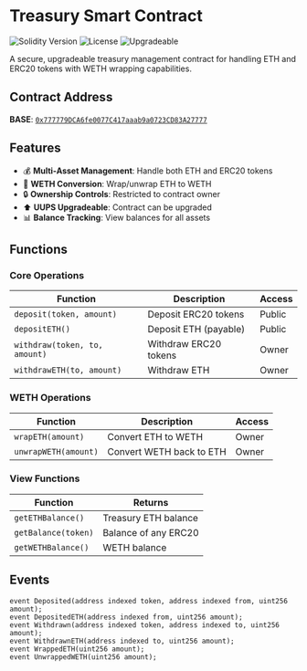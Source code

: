 # Treasury Smart Contract

![Solidity Version](https://img.shields.io/badge/Solidity-^0.8.26-lightgrey?logo=solidity)
![License](https://img.shields.io/badge/License-MIT-blue)
![Upgradeable](https://img.shields.io/badge/Architecture-Upgradeable-success)

A secure, upgradeable treasury management contract for handling ETH and ERC20 tokens with WETH wrapping capabilities.

## Contract Address
**BASE**: [`0x777779DCA6fe0077C417aaab9a0723CD83A27777`](https://basescan.org/address/0x777779DCA6fe0077C417aaab9a0723CD83A27777)

## Features
- 💰 **Multi-Asset Management**: Handle both ETH and ERC20 tokens
- 🔄 **WETH Conversion**: Wrap/unwrap ETH to WETH
- 🔒 **Ownership Controls**: Restricted to contract owner
- ⬆️ **UUPS Upgradeable**: Contract can be upgraded
- 📊 **Balance Tracking**: View balances for all assets

## Functions

### Core Operations
| Function | Description | Access |
|----------|-------------|--------|
| `deposit(token, amount)` | Deposit ERC20 tokens | Public |
| `depositETH()` | Deposit ETH (payable) | Public |
| `withdraw(token, to, amount)` | Withdraw ERC20 tokens | Owner |
| `withdrawETH(to, amount)` | Withdraw ETH | Owner |

### WETH Operations
| Function | Description | Access |
|----------|-------------|--------|
| `wrapETH(amount)` | Convert ETH to WETH | Owner |
| `unwrapWETH(amount)` | Convert WETH back to ETH | Owner |

### View Functions
| Function | Returns |
|----------|---------|
| `getETHBalance()` | Treasury ETH balance |
| `getBalance(token)` | Balance of any ERC20 |
| `getWETHBalance()` | WETH balance |

## Events
```solidity
event Deposited(address indexed token, address indexed from, uint256 amount);
event DepositedETH(address indexed from, uint256 amount);
event Withdrawn(address indexed token, address indexed to, uint256 amount);
event WithdrawnETH(address indexed to, uint256 amount);
event WrappedETH(uint256 amount);
event UnwrappedWETH(uint256 amount);
```
